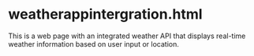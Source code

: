 # weatherappintergration.html
This is a web page with an integrated weather API that displays real-time weather information based on user input or location.
